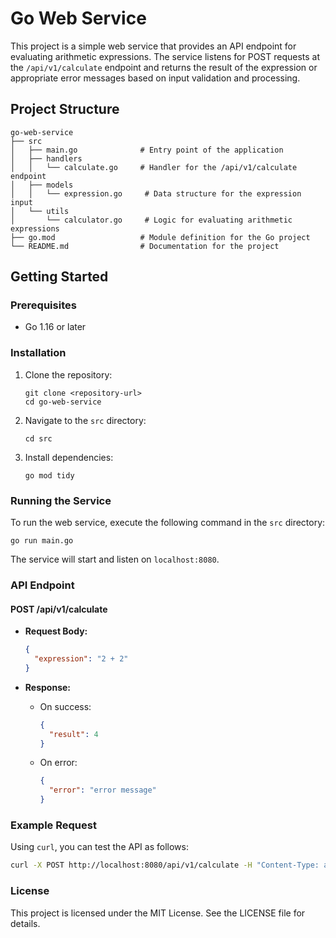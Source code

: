 # Go Web Service

This project is a simple web service that provides an API endpoint for evaluating arithmetic expressions. The service listens for POST requests at the `/api/v1/calculate` endpoint and returns the result of the expression or appropriate error messages based on input validation and processing.

## Project Structure

```
go-web-service
├── src
│   ├── main.go              # Entry point of the application
│   ├── handlers
│   │   └── calculate.go     # Handler for the /api/v1/calculate endpoint
│   ├── models
│   │   └── expression.go     # Data structure for the expression input
│   └── utils
│       └── calculator.go     # Logic for evaluating arithmetic expressions
├── go.mod                   # Module definition for the Go project
└── README.md                # Documentation for the project
```

## Getting Started

### Prerequisites

- Go 1.16 or later

### Installation

1. Clone the repository:
   ```
   git clone <repository-url>
   cd go-web-service
   ```

2. Navigate to the `src` directory:
   ```
   cd src
   ```

3. Install dependencies:
   ```
   go mod tidy
   ```

### Running the Service

To run the web service, execute the following command in the `src` directory:

```
go run main.go
```

The service will start and listen on `localhost:8080`.

### API Endpoint

#### POST /api/v1/calculate

- **Request Body:**
  ```json
  {
    "expression": "2 + 2"
  }
  ```

- **Response:**
  - On success:
    ```json
    {
      "result": 4
    }
    ```
  - On error:
    ```json
    {
      "error": "error message"
    }
    ```

### Example Request

Using `curl`, you can test the API as follows:

```bash
curl -X POST http://localhost:8080/api/v1/calculate -H "Content-Type: application/json" -d '{"expression": "3 * (4 + 5)"}'
```

### License

This project is licensed under the MIT License. See the LICENSE file for details.